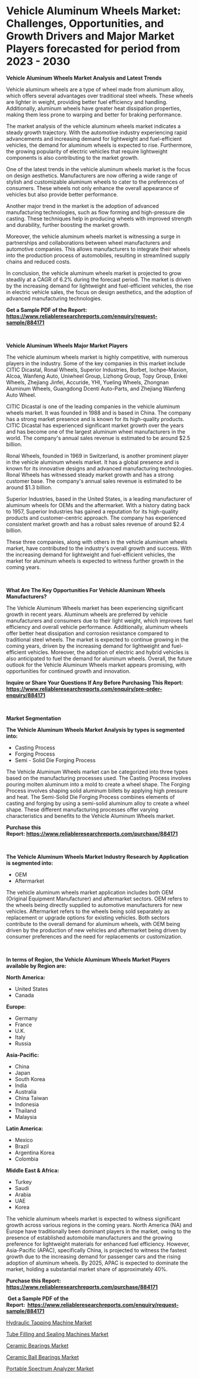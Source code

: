 <p><h1>Vehicle Aluminum Wheels Market: Challenges, Opportunities, and Growth Drivers and Major Market Players forecasted for period from 2023 - 2030</h1></p><p><strong>Vehicle Aluminum Wheels Market Analysis and Latest Trends</strong></p>
<p><p>Vehicle aluminum wheels are a type of wheel made from aluminum alloy, which offers several advantages over traditional steel wheels. These wheels are lighter in weight, providing better fuel efficiency and handling. Additionally, aluminum wheels have greater heat dissipation properties, making them less prone to warping and better for braking performance.</p><p>The market analysis of the vehicle aluminum wheels market indicates a steady growth trajectory. With the automotive industry experiencing rapid advancements and increasing demand for lightweight and fuel-efficient vehicles, the demand for aluminum wheels is expected to rise. Furthermore, the growing popularity of electric vehicles that require lightweight components is also contributing to the market growth.</p><p>One of the latest trends in the vehicle aluminum wheels market is the focus on design aesthetics. Manufacturers are now offering a wide range of stylish and customizable aluminum wheels to cater to the preferences of consumers. These wheels not only enhance the overall appearance of vehicles but also provide better performance.</p><p>Another major trend in the market is the adoption of advanced manufacturing technologies, such as flow forming and high-pressure die casting. These techniques help in producing wheels with improved strength and durability, further boosting the market growth.</p><p>Moreover, the vehicle aluminum wheels market is witnessing a surge in partnerships and collaborations between wheel manufacturers and automotive companies. This allows manufacturers to integrate their wheels into the production process of automobiles, resulting in streamlined supply chains and reduced costs.</p><p>In conclusion, the vehicle aluminum wheels market is projected to grow steadily at a CAGR of 6.2% during the forecast period. The market is driven by the increasing demand for lightweight and fuel-efficient vehicles, the rise in electric vehicle sales, the focus on design aesthetics, and the adoption of advanced manufacturing technologies.</p></p>
<p><strong>Get a Sample PDF of the Report:&nbsp; <a href="https://www.reliableresearchreports.com/enquiry/request-sample/884171">https://www.reliableresearchreports.com/enquiry/request-sample/884171</a></strong></p>
<p>&nbsp;</p>
<p><strong>Vehicle Aluminum Wheels Major Market Players</strong></p>
<p><p>The vehicle aluminum wheels market is highly competitive, with numerous players in the industry. Some of the key companies in this market include CITIC Dicastal, Ronal Wheels, Superior Industries, Borbet, Iochpe-Maxion, Alcoa, Wanfeng Auto, Uniwheel Group, Lizhong Group, Topy Group, Enkei Wheels, Zhejiang Jinfei, Accuride, YHI, Yueling Wheels, Zhongnan Aluminum Wheels, Guangdong Dcenti Auto-Parts, and Zhejiang Wanfeng Auto Wheel.</p><p>CITIC Dicastal is one of the leading companies in the vehicle aluminum wheels market. It was founded in 1988 and is based in China. The company has a strong market presence and is known for its high-quality products. CITIC Dicastal has experienced significant market growth over the years and has become one of the largest aluminum wheel manufacturers in the world. The company's annual sales revenue is estimated to be around $2.5 billion.</p><p>Ronal Wheels, founded in 1969 in Switzerland, is another prominent player in the vehicle aluminum wheels market. It has a global presence and is known for its innovative designs and advanced manufacturing technologies. Ronal Wheels has witnessed steady market growth and has a strong customer base. The company's annual sales revenue is estimated to be around $1.3 billion.</p><p>Superior Industries, based in the United States, is a leading manufacturer of aluminum wheels for OEMs and the aftermarket. With a history dating back to 1957, Superior Industries has gained a reputation for its high-quality products and customer-centric approach. The company has experienced consistent market growth and has a robust sales revenue of around $2.4 billion.</p><p>These three companies, along with others in the vehicle aluminum wheels market, have contributed to the industry's overall growth and success. With the increasing demand for lightweight and fuel-efficient vehicles, the market for aluminum wheels is expected to witness further growth in the coming years.</p></p>
<p>&nbsp;</p>
<p><strong>What Are The Key Opportunities For Vehicle Aluminum Wheels Manufacturers?</strong></p>
<p><p>The Vehicle Aluminum Wheels market has been experiencing significant growth in recent years. Aluminum wheels are preferred by vehicle manufacturers and consumers due to their light weight, which improves fuel efficiency and overall vehicle performance. Additionally, aluminum wheels offer better heat dissipation and corrosion resistance compared to traditional steel wheels. The market is expected to continue growing in the coming years, driven by the increasing demand for lightweight and fuel-efficient vehicles. Moreover, the adoption of electric and hybrid vehicles is also anticipated to fuel the demand for aluminum wheels. Overall, the future outlook for the Vehicle Aluminum Wheels market appears promising, with opportunities for continued growth and innovation.</p></p>
<p><strong>Inquire or Share Your Questions If Any Before Purchasing This Report: <a href="https://www.reliableresearchreports.com/enquiry/pre-order-enquiry/884171">https://www.reliableresearchreports.com/enquiry/pre-order-enquiry/884171</a></strong></p>
<p>&nbsp;</p>
<p><strong>Market Segmentation</strong></p>
<p><strong>The Vehicle Aluminum Wheels Market Analysis by types is segmented into:</strong></p>
<p><ul><li>Casting Process</li><li>Forging Process</li><li>Semi - Solid Die Forging Process</li></ul></p>
<p><p>The Vehicle Aluminum Wheels market can be categorized into three types based on the manufacturing processes used. The Casting Process involves pouring molten aluminum into a mold to create a wheel shape. The Forging Process involves shaping solid aluminum billets by applying high pressure and heat. The Semi-Solid Die Forging Process combines elements of casting and forging by using a semi-solid aluminum alloy to create a wheel shape. These different manufacturing processes offer varying characteristics and benefits to the Vehicle Aluminum Wheels market.</p></p>
<p><strong>Purchase this Report:&nbsp;<a href="https://www.reliableresearchreports.com/purchase/884171">https://www.reliableresearchreports.com/purchase/884171</a></strong></p>
<p>&nbsp;</p>
<p><strong>The Vehicle Aluminum Wheels Market Industry Research by Application is segmented into:</strong></p>
<p><ul><li>OEM</li><li>Aftermarket</li></ul></p>
<p><p>The vehicle aluminum wheels market application includes both OEM (Original Equipment Manufacturer) and aftermarket sectors. OEM refers to the wheels being directly supplied to automotive manufacturers for new vehicles. Aftermarket refers to the wheels being sold separately as replacement or upgrade options for existing vehicles. Both sectors contribute to the overall demand for aluminum wheels, with OEM being driven by the production of new vehicles and aftermarket being driven by consumer preferences and the need for replacements or customization.</p></p>
<p>&nbsp;</p>
<p><strong>In terms of Region, the Vehicle Aluminum Wheels Market Players available by Region are:</strong></p>
<p>
    <p> <strong> North America: </strong>
        <ul>
            <li>United States</li>
            <li>Canada</li>
        </ul>
        </p> 
    <p> <strong> Europe: </strong>
        <ul>
            <li>Germany</li>
            <li>France</li>
            <li>U.K.</li>
            <li>Italy</li>
            <li>Russia</li>
        </ul>
        </p> 
    <p> <strong> Asia-Pacific: </strong>
        <ul>
            <li>China</li>
            <li>Japan</li>
            <li>South Korea</li>
            <li>India</li>
            <li>Australia</li>
            <li>China Taiwan</li>
            <li>Indonesia</li>
            <li>Thailand</li>
            <li>Malaysia</li>
        </ul>
        </p> 
    <p> <strong> Latin America: </strong>
        <ul>
            <li>Mexico</li>
            <li>Brazil</li>
            <li>Argentina Korea</li>
            <li>Colombia</li>
        </ul>
        </p> 
    <p> <strong> Middle East & Africa: </strong>
        <ul>
            <li>Turkey</li>
            <li>Saudi</li>
            <li>Arabia</li>
            <li>UAE</li>
            <li>Korea</li>
        </ul>
    </p>
    </p>
<p><p>The vehicle aluminum wheels market is expected to witness significant growth across various regions in the coming years. North America (NA) and Europe have traditionally been dominant players in the market, owing to the presence of established automobile manufacturers and the growing preference for lightweight materials for enhanced fuel efficiency. However, Asia-Pacific (APAC), specifically China, is projected to witness the fastest growth due to the increasing demand for passenger cars and the rising adoption of aluminum wheels. By 2025, APAC is expected to dominate the market, holding a substantial market share of approximately 40%.</p></p>
<p><strong>Purchase this Report: <a href="https://www.reliableresearchreports.com/purchase/884171">https://www.reliableresearchreports.com/purchase/884171</a></strong></p>
<p>&nbsp;<strong>Get a Sample PDF of the Report:&nbsp;&nbsp;<a href="https://www.reliableresearchreports.com/enquiry/request-sample/884171">https://www.reliableresearchreports.com/enquiry/request-sample/884171</a></strong></p>
<p><strong></strong></p>
<p><p><a href="https://medium.com/@sake.use.loan/hydraulic-tapping-machine-market-outlook-industry-overview-and-forecast-2023-to-2030-371b314bd662">Hydraulic Tapping Machine Market</a></p><p><a href="https://www.linkedin.com/pulse/tube-filling-sealing-machines-market-share-amp-new-trends-ylqhe/">Tube Filling and Sealing Machines Market</a></p><p><a href="https://www.linkedin.com/pulse/ceramic-bearings-market-share-amp-new-trends-analysis-report-txzoe/">Ceramic Bearings Market</a></p><p><a href="https://www.linkedin.com/pulse/decoding-ceramic-ball-bearings-market-deep-dive-latest-trends-vjcwe/">Ceramic Ball Bearings Market</a></p><p><a href="https://medium.com/@clock.fund.arm/portable-spectrum-analyzer-market-report-reveals-the-latest-trends-and-growth-opportunities-of-this-5668effde7ea">Portable Spectrum Analyzer Market</a></p></p>